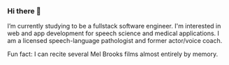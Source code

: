 ### Hi there 👋

I’m currently studying to be a fullstack software engineer. I'm interested in web and app development for speech science and medical applications. I am a licensed speech-language pathologist and former actor/voice coach.

Fun fact: I can recite several Mel Brooks films almost entirely by memory.
